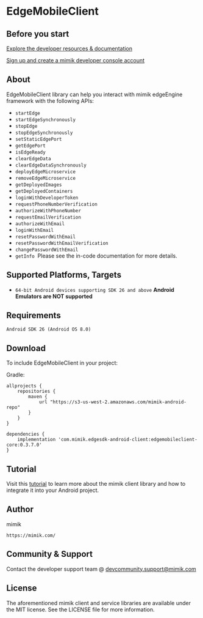

# EdgeMobileClient

## Before you start  

 [Explore the developer resources & documentation](https://developer.mimik.com)
 
 [Sign up and create a mimik developer console account](https://developer.mimik.com/console/create_account)

## About 

EdgeMobileClient library can help you interact with mimik edgeEngine framework with the following APIs:

 * `startEdge`
 * `startEdgeSynchronously`
 * `stopEdge`
 * `stopEdgeSynchronously`
 * `setStaticEdgePort`
 * `getEdgePort`
 * `isEdgeReady`
 * `clearEdgeData`
 * `clearEdgeDataSynchronously`
 * `deployEdgeMicroservice`
 * `removeEdgeMicroservice`
 * `getDeployedImages`
 * `getDeployedContainers`
 * `loginWithDeveloperToken`
 * `requestPhoneNumberVerification`
 * `authorizeWithPhoneNumber`
 * `requestEmailVerification`
 * `authorizeWithEmail`
 * `loginWithEmail`
 * `resetPasswordWithEmail`
 * `resetPasswordWithEmailVerification`
 * `changePasswordWithEmail`
 * `getInfo`
​
 Please see the in-code documentation for more details.
​
## Supported Platforms, Targets
* `64-bit Android devices supporting SDK 26 and above`
​
**Android Emulators are NOT supported**
​
## Requirements
```
Android SDK 26 (Android OS 8.0)
```


## Download 

To include EdgeMobileClient in your project:

Gradle:

```
allprojects {
    repositories {
        maven {
            url "https://s3-us-west-2.amazonaws.com/mimik-android-repo"
        }
    }
}
```

```
dependencies {
    implementation 'com.mimik.edgesdk-android-client:edgemobileclient-core:0.3.7.0'
}
```

## Tutorial

Visit this [tutorial](https://devdocs.mimik.com/tutorials/04-index) to learn more about the mimik client library and how to integrate it into your Android project.

## Author

mimik
```
https://mimik.com/
```
 
## Community & Support  

Contact the developer support team @ devcommunity.support@mimik.com

## License

The aforementioned mimik client and service libraries are available under the MIT license. See the LICENSE file for more information.
